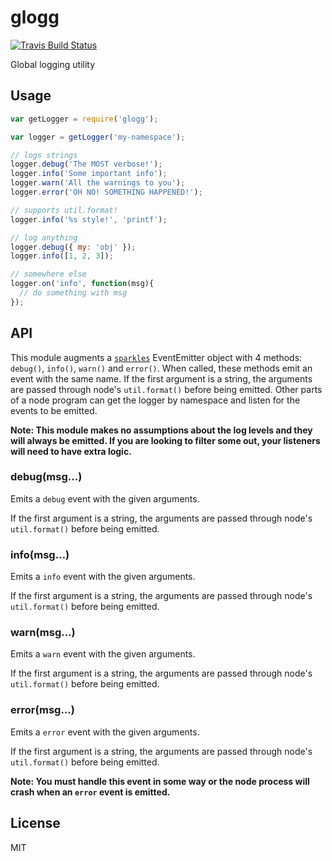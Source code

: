 # glogg

[![Travis Build Status](https://img.shields.io/travis/undertakerjs/glogg/master.svg?label=travis&style=flat-square)](https://travis-ci.org/undertakerjs/glogg)

Global logging utility

## Usage

```js
var getLogger = require('glogg');

var logger = getLogger('my-namespace');

// logs strings
logger.debug('The MOST verbose!');
logger.info('Some important info');
logger.warn('All the warnings to you');
logger.error('OH NO! SOMETHING HAPPENED!');

// supports util.format!
logger.info('%s style!', 'printf');

// log anything
logger.debug({ my: 'obj' });
logger.info([1, 2, 3]);

// somewhere else
logger.on('info', function(msg){
  // do something with msg
});
```

## API

This module augments a [`sparkles`](https://github.com/phated/sparkles) EventEmitter object with 4 methods:
`debug()`, `info()`, `warn()` and `error()`. When called, these methods emit
an event with the same name.  If the first argument is a string, the arguments
are passed through node's `util.format()` before being emitted.  Other parts
of a node program can get the logger by namespace and listen for the events to
be emitted.

__Note: This module makes no assumptions about the log levels and they will always
be emitted.  If you are looking to filter some out, your listeners will need to have
extra logic.__

### debug(msg...)

Emits a `debug` event with the given arguments.

If the first argument is a string, the arguments are passed through node's
`util.format()` before being emitted.

### info(msg...)

Emits a `info` event with the given arguments.

If the first argument is a string, the arguments are passed through node's
`util.format()` before being emitted.

### warn(msg...)

Emits a `warn` event with the given arguments.

If the first argument is a string, the arguments are passed through node's
`util.format()` before being emitted.

### error(msg...)

Emits a `error` event with the given arguments.

If the first argument is a string, the arguments are passed through node's
`util.format()` before being emitted.

__Note: You must handle this event in some way or the node process will crash
when an `error` event is emitted.__

## License

MIT
